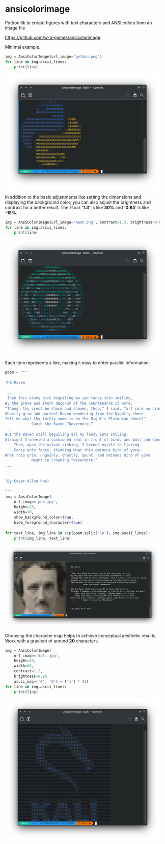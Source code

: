 # ansicolorimage
Python lib to create figures with text characters and ANSI colors from an image file 


https://github.com/w-a-gomes/ansicolorimage

Minimal example.

```python
img = AnsiColorImage(url_image='python.png')
for line in img.ascii_lines:
    print(line)
```
![Image](data/screen-python.png "screenshot")

In addition to the basic adjustments like setting the dimensions and displaying the background color, you can also adjust the brightness and contrast for a better result.
The `float` '**1.3**' is like **30%** and '**0.85**' is like **-15%**.
```python
img = AnsiColorImage(url_image='neon.png', contrast=1.3, brightness=0.85)
for line in img.ascii_lines:
    print(line)
```

![Image](data/screen-neon.png "screenshot")

Each item represents a line, making it easy to enter parallel information.

```python
poem = """
    
The Raven

...
 Then this ebony bird beguiling my sad fancy into smiling,
By the grave and stern decorum of the countenance it wore,
“Though thy crest be shorn and shaven, thou,” I said, “art sure no craven,
Ghastly grim and ancient Raven wandering from the Nightly shore—
Tell me what thy lordly name is on the Night’s Plutonian shore!”
            Quoth the Raven “Nevermore.”
...
But the Raven still beguiling all my fancy into smiling,
Straight I wheeled a cushioned seat in front of bird, and bust and door;
    Then, upon the velvet sinking, I betook myself to linking
    Fancy unto fancy, thinking what this ominous bird of yore—
What this grim, ungainly, ghastly, gaunt, and ominous bird of yore
            Meant in croaking “Nevermore.”
...


(By Edgar Allan Poe)

"""
img = AnsiColorImage(
    url_image='poe.jpg',
    height=25,
    width=50,
    show_background_color=True,
    hide_foreground_character=True)

for text_line, img_line in zip(poem.split('\n'), img.ascii_lines):
    print(img_line, text_line)
```
![Image](data/screen-poe.png "screenshot")

Choosing the character map helps to achieve conceptual aesthetic results. 
Work with a gradient of around **20** characters.

```python
img = AnsiColorImage(
    url_image='kali.jpg',
    height=30,
    width=60,
    contrast=1.2,
    brightness=0.95,
    ascii_map=['0', '0'] + ['1'] * 25)
for line in img.ascii_lines:
    print(line)
```
![Image](data/screen-kali.png "screenshot")
